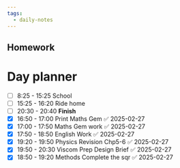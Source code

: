 ```yaml
---
tags:
  - daily-notes
---
```

## Homework 


# Day planner

- [ ] 8:25 - 15:25 School
- [ ] 15:25 - 16:20 Ride home
- [ ] 20:30 - 20:40 **Finish**
- [x] 16:50 - 17:00 Print Maths Gem ✅ 2025-02-27
- [x] 17:00 - 17:50 Maths Gem work ✅ 2025-02-27
- [x] 17:50 - 18:50 English Work ✅ 2025-02-27
- [x] 19:20 - 19:50 Physics Revision Chp5-6 ✅ 2025-02-27
- [x] 19:50 - 20:30 Viscom Prep Design Brief ✅ 2025-02-27
- [x] 18:50 - 19:20 Methods Complete the sqr ✅ 2025-02-27
